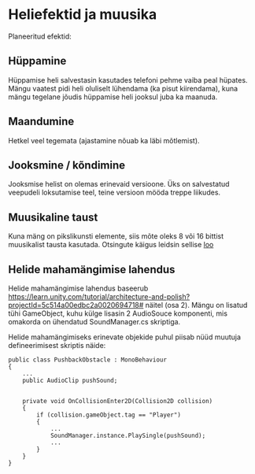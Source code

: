 # Heliefektid ja muusika
Planeeritud efektid:

## Hüppamine
Hüppamise heli salvestasin kasutades telefoni pehme vaiba peal hüpates. Mängu vaatest pidi heli oluliselt lühendama (ka pisut kiirendama), kuna mängu tegelane jõudis hüppamise heli jooksul juba ka maanuda.

## Maandumine
Hetkel veel tegemata (ajastamine nõuab ka läbi mõtlemist).

## Jooksmine / kõndimine
Jooksmise helist on olemas erinevaid versioone. Üks on salvestatud veepudeli loksutamise teel, teine versioon mööda treppe liikudes.

## Muusikaline taust
Kuna mäng on pikslikunsti elemente, siis mõte oleks 8 või 16 bittist muusikalist tausta kasutada. Otsingute käigus leidsin sellise [loo](https://freemusicarchive.org/music/onys/single/tension-1/)

## Helide mahamängimise lahendus
Helide mahamängimise lahendus baseerub https://learn.unity.com/tutorial/architecture-and-polish?projectId=5c514a00edbc2a0020694718# näitel (osa 2). Mängu on lisatud tühi GameObject, kuhu külge lisasin 2 AudioSouce komponenti, mis omakorda on ühendatud SoundManager.cs skriptiga. 

Helide mahamängimiseks erinevate objekide puhul piisab nüüd muutuja defineerimisest skriptis näide:
```
public class PushbackObstacle : MonoBehaviour
{
    ...
    public AudioClip pushSound;
 

    private void OnCollisionEnter2D(Collision2D collision)
    {
        if (collision.gameObject.tag == "Player")
        {
            ...
            SoundManager.instance.PlaySingle(pushSound);
            ...
        }
    }
}
```
